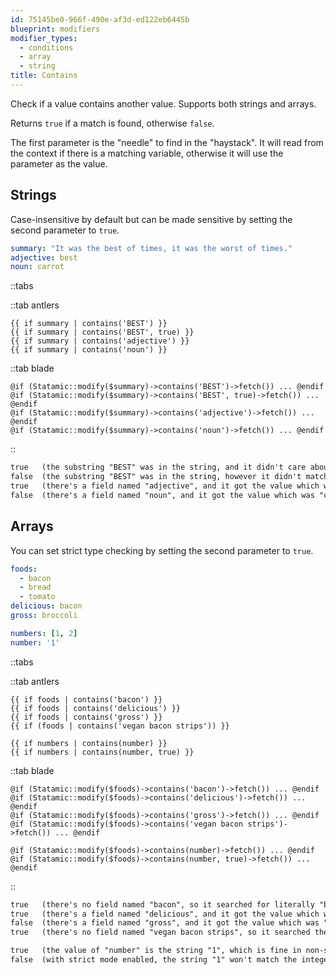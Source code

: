 ```yaml
---
id: 75145be0-966f-490e-af3d-ed122eb6445b
blueprint: modifiers
modifier_types:
  - conditions
  - array
  - string
title: Contains
---
```

Check if a value contains another value. Supports both strings and arrays.

Returns `true` if a match is found, otherwise `false`.

The first parameter is the "needle" to find in the "haystack". It will read from the context if there is a matching variable, otherwise it will use the parameter as the value.

## Strings

Case-insensitive by default but can be made sensitive by setting the second parameter to `true`.

```yaml
summary: "It was the best of times, it was the worst of times."
adjective: best
noun: carrot
```

::tabs

::tab antlers
```antlers
{{ if summary | contains('BEST') }}
{{ if summary | contains('BEST', true) }}
{{ if summary | contains('adjective') }}
{{ if summary | contains('noun') }}
```
::tab blade
```blade
@if (Statamic::modify($summary)->contains('BEST')->fetch()) ... @endif
@if (Statamic::modify($summary)->contains('BEST', true)->fetch()) ... @endif
@if (Statamic::modify($summary)->contains('adjective')->fetch()) ... @endif
@if (Statamic::modify($summary)->contains('noun')->fetch()) ... @endif
```
::

```html
true   (the substring "BEST" was in the string, and it didn't care about the case.)
false  (the substring "BEST" was in the string, however it didn't match the case.)
true   (there's a field named "adjective", and it got the value which was "best")
false  (there's a field named "noun", and it got the value which was "carrot")
```

## Arrays
You can set strict type checking by setting the second parameter to `true`.
```yaml
foods:
  - bacon
  - bread
  - tomato
delicious: bacon
gross: broccoli

numbers: [1, 2]
number: '1'
```

::tabs

::tab antlers
```antlers
{{ if foods | contains('bacon') }}
{{ if foods | contains('delicious') }}
{{ if foods | contains('gross') }}
{{ if (foods | contains('vegan bacon strips')) }}

{{ if numbers | contains(number) }}
{{ if numbers | contains(number, true) }}
```
::tab blade
```blade
@if (Statamic::modify($foods)->contains('bacon')->fetch()) ... @endif
@if (Statamic::modify($foods)->contains('delicious')->fetch()) ... @endif
@if (Statamic::modify($foods)->contains('gross')->fetch()) ... @endif
@if (Statamic::modify($foods)->contains('vegan bacon strips')->fetch()) ... @endif

@if (Statamic::modify($foods)->contains(number)->fetch()) ... @endif
@if (Statamic::modify($foods)->contains(number, true)->fetch()) ... @endif
```
::

```html
true   (there's no field named "bacon", so it searched for literally "bacon")
true   (there's a field named "delicious", and it got the value which was "bacon")
false  (there's a field named "gross", and it got the value which was "broccoli")
true   (there's no field named "vegan bacon strips", so it searched the expression for a literal string "vegan bacon strips")

true   (the value of "number" is the string "1", which is fine in non-strict mode)
false  (with strict mode enabled, the string "1" won't match the integer)
```
